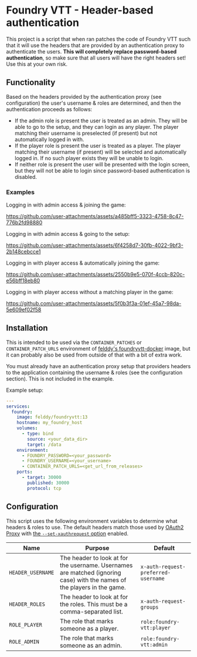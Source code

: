 # Foundry VTT - Header-based authentication

This project is a script that when ran patches the code of Foundry VTT such that it will use the headers that are
provided by an authentication proxy to authenticate the users. **This will completely replace password-based
authentication**, so make sure that all users will have the right headers set! Use this at your own risk.

## Functionality

Based on the headers provided by the authentication proxy (see configuration) the user's username & roles are
determined, and then the authentication proceeds as follows:

- If the admin role is present the user is treated as an admin. They will be able to go to the setup, and they can login
  as any player. The player matching their username is preselected (if present) but not automatically logged in with.
- If the player role is present the user is treated as a player. The player matching their username (if present) will be
  selected and automatically logged in. If no such player exists they will be unable to login.
- If neither role is present the user will be presented with the login screen, but they will not be able to login since
  password-based authentication is disabled.

### Examples

<!-- It's dumb that GitHub requires you to manage these videos outside the repo. -->

Logging in with admin access & joining the game:

https://github.com/user-attachments/assets/a485bff5-3323-4758-8c47-776b2fd98880

Logging in with admin access & going to the setup:

https://github.com/user-attachments/assets/6f4258d7-30fb-4022-9bf3-2b148cebcce1

Logging in with player access & automatically joining the game:

https://github.com/user-attachments/assets/2550b9e5-070f-4ccb-820c-e56bff18eb80

Logging in with player access without a matching player in the game:

https://github.com/user-attachments/assets/5f0b3f3a-01ef-45a7-98da-5e609ef02f58

## Installation

This is intended to be used via the `CONTAINER_PATCHES` or `CONTAINER_PATCH_URLS` environment of [felddy's
foundryvtt-docker](https://github.com/felddy/foundryvtt-docker) image, but it can probably also be used from outside of
that with a bit of extra work.

You must already have an authentication proxy setup that providers headers to the application containing the username &
roles (see the configuration section). This is not included in the example.

Example setup:

```yaml
---
services:
  foundry:
    image: felddy/foundryvtt:13
    hostname: my_foundry_host
    volumes:
      - type: bind
        source: <your_data_dir>
        target: /data
    environment:
      - FOUNDRY_PASSWORD=<your_password>
      - FOUNDRY_USERNAME=<your_username>
      - CONTAINER_PATCH_URLS=<get_url_from_releases>
    ports:
      - target: 30000
        published: 30000
        protocol: tcp
```

## Configuration

This script uses the following environment variables to determine what headers & roles to use. The default headers match
those used by [OAuth2 Proxy](https://oauth2-proxy.github.io/oauth2-proxy/) with [the `--set-xauthrequest`
option](https://oauth2-proxy.github.io/oauth2-proxy/configuration/overview?_highlight=xauth#header-options) enabled.

| Name | Purpose | Default |
| --- | --- | --- |
| `HEADER_USERNAME` | The header to look at for the username. Usernames are matched (ignoring case) with the names of the players in the game. | `x-auth-request-preferred-username` |
| `HEADER_ROLES` | The header to look at for the roles. This must be a comma-separated list. | `x-auth-request-groups` |
| `ROLE_PLAYER` | The role that marks someone as a player. | `role:foundry-vtt:player` |
| `ROLE_ADMIN` | The role that marks someone as an admin. | `role:foundry-vtt:admin` |
